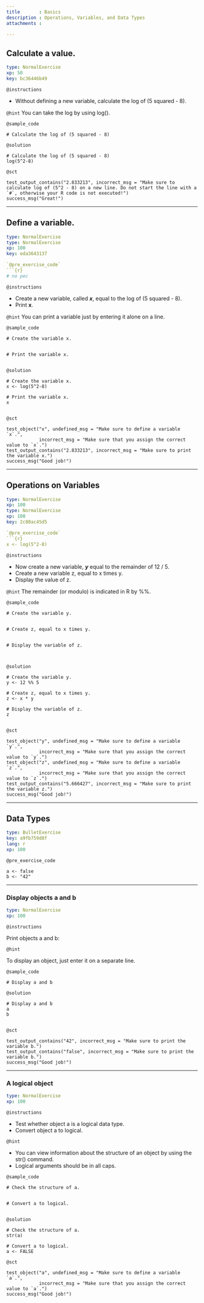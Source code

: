 ```yaml
---
title       : Basics
description : Operations, Variables, and Data Types
attachments :

---
```


## Calculate a value.

```yaml
type: NormalExercise
xp: 50
key: bc36446b49
```

`@instructions`
- Without defining a new variable, calculate the log of (5 squared - 8).

`@hint`
You can take the log by using log().

`@sample_code`
```{r}
# Calculate the log of (5 squared - 8)

```

`@solution`
```{r}
# Calculate the log of (5 squared - 8)
log(5^2-8)

```

`@sct`
```{r}
test_output_contains("2.833213", incorrect_msg = "Make sure to calculate log of (5^2 - 8) on a new line. Do not start the line with a `#`, otherwise your R code is not executed!")
success_msg("Great!")
```
---


## Define a variable.

```yaml
type: NormalExercise
type: NormalExercise
xp: 100
key: eda3643137

`@pre_exercise_code`
```{r}
# no pec
```

`@instructions`
- Create a new variable, called ***x***, equal to the log of (5 squared - 8).
- Print **x**.

`@hint`
You can print a variable just by entering it alone on a line.

`@sample_code`
```{r}
# Create the variable x.


# Print the variable x.


```

`@solution`
```{r}
# Create the variable x.
x <- log(5^2-8)

# Print the variable x.
x


```

`@sct`
```{r}
test_object("x", undefined_msg = "Make sure to define a variable `x`.",
            incorrect_msg = "Make sure that you assign the correct value to `x`.") 
test_output_contains("2.833213", incorrect_msg = "Make sure to print the variable x.")
success_msg("Good job!")
```


---

## Operations on Variables

```yaml
type: NormalExercise
xp: 100
type: NormalExercise
xp: 100
key: 2c80ac45d5

`@pre_exercise_code`
```{r}
x <- log(5^2-8)
```


`@instructions`
- Now create a new variable, ***y*** equal to the remainder of 12 / 5.
- Create a new variable z, equal to x times y.
- Display the value of z.

`@hint`
The remainder (or modulo) is indicated in R by %%.

`@sample_code`
```{r}
# Create the variable y.


# Create z, equal to x times y. 


# Display the variable of z.



```

`@solution`
```{r}
# Create the variable y.
y <- 12 %% 5

# Create z, equal to x times y. 
z <- x * y

# Display the variable of z.
z


```

`@sct`
```{r}
test_object("y", undefined_msg = "Make sure to define a variable `y`.",
            incorrect_msg = "Make sure that you assign the correct value to `y`.") 
test_object("z", undefined_msg = "Make sure to define a variable `z`.",
            incorrect_msg = "Make sure that you assign the correct value to `z`.")            
test_output_contains("5.666427", incorrect_msg = "Make sure to print the variable z.")
success_msg("Good job!")

```
---
## Data Types

```yaml
type: BulletExercise
key: a9fb759d8f
lang: r
xp: 100
```


`@pre_exercise_code`
```{r}
a <- false
b <- "42"

```



***

### Display objects a and b

```yaml
type: NormalExercise
xp: 100
```

`@instructions`

Print objects a and b:

`@hint`

To display an object, just enter it on a separate line.

`@sample_code`
```{r}
# Display a and b

```

`@solution`
```{r}
# Display a and b
a
b


```

`@sct`
```{r}
test_output_contains("42", incorrect_msg = "Make sure to print the variable b.")
test_output_contains("false", incorrect_msg = "Make sure to print the variable b.")
success_msg("Good job!")
```

***

### A logical object

```yaml
type: NormalExercise
xp: 100
```

`@instructions`

- Test whether object a is a logical data type.
- Convert object a to logical.

`@hint`

- You can view information about the structure of an object by using the str() command.
- Logical arguments should be in all caps.

`@sample_code`
```{r}
# Check the structure of a.


# Convert a to logical.


```

`@solution`
```{r}
# Check the structure of a.
str(a)

# Convert a to logical.
a <- FALSE

```

`@sct`
```{r}
test_object("a", undefined_msg = "Make sure to define a variable `a`.",
            incorrect_msg = "Make sure that you assign the correct value to `a`.") 
success_msg("Good job!")
```
